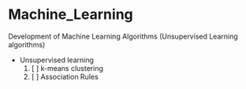 # Machine_Learning
Development of Machine Learning Algorithms (Unsupervised Learning algorithms)

+ Unsupervised learning
  1. [ ] k-means clustering
  2. [ ] Association Rules

